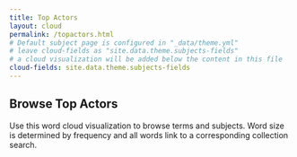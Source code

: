 ```yaml
---
title: Top Actors
layout: cloud
permalink: /topactors.html
# Default subject page is configured in "_data/theme.yml"
# leave cloud-fields as "site.data.theme.subjects-fields"
# a cloud visualization will be added below the content in this file
cloud-fields: site.data.theme.subjects-fields
---
```


## Browse Top Actors

Use this word cloud visualization to browse terms and subjects.
Word size is determined by frequency and all words link to a corresponding collection search.